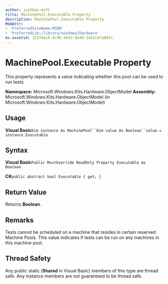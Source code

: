 ```yaml
---
author: joshbax-msft
title: MachinePool.Executable Property
description: MachinePool.Executable Property
MSHAttr:
- 'PreferredSiteName:MSDN'
- 'PreferredLib:/library/windows/hardware'
ms.assetid: 32574ecb-8c96-4d15-9430-1442c97a08fc
---
```


# MachinePool.Executable Property


This property represents a value indicating whether this pool can be used to run tests.

**Namespace:** Microsoft.Windows.Kits.Hardware.ObjectModel **Assembly:** Microsoft.Windows.Kits.Hardware.ObjectModel (in Microsoft.Windows.Kits.Hardware.ObjectModel)

## Usage


**Visual Basic**`Dim instance As MachinePool``Dim value As Boolean``value = instance.Executable`

## Syntax


**Visual Basic**`Public MustOverride ReadOnly Property Executable As Boolean`

**C#**`public abstract bool Executable { get; }`

## Return Value


Returns **Boolean**.

## Remarks


Tests cannot be scheduled on a machine that resides in certain reserved Machine Pools. This value indicates if tests can be run on any machines in this machine pool.

## Thread Safety


Any public static (**Shared** in Visual Basic) members of this type are thread safe. Any instance members are not guaranteed to be thread safe.

 

 






